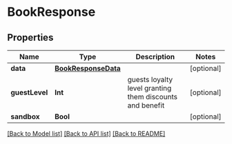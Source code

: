 # BookResponse

## Properties
Name | Type | Description | Notes
------------ | ------------- | ------------- | -------------
**data** | [**BookResponseData**](BookResponseData.md) |  | [optional] 
**guestLevel** | **Int** | guests loyalty level granting them discounts and benefit | [optional] 
**sandbox** | **Bool** |  | [optional] 

[[Back to Model list]](../README.md#models) [[Back to API list]](../README.md#api-endpoints) [[Back to README]](../README.md)


